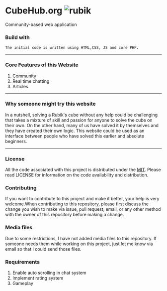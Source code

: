 # CubeHub.org    ![rubik](https://user-images.githubusercontent.com/28666533/42414467-76cf88f8-8253-11e8-8b77-ee3625efbd45.png)
Community-based web application

### Build with
```
The initial code is written using HTML,CSS, JS and core PHP.
```
-------


### Core Features of this Website
1. Community
2. Real time chatting
3. Articles

------

### Why someone might try this website

In a nutshell, solving a Rubik's cube without any help could be challenging that takes a mixture of skill and passion for anyone to solve the cube on their own. On the other hand, many of us have solved it by themselves and they have created their own logic. This website could be used as an interface between people who have solved this earlier and absolute beginners.

------
### License

All the code associated with this project is distributed under the [MIT](https://opensource.org/licenses/MIT). Please read LICENSE for information on the code availability and distribution.


### Contributing


If you want to contribute to this project and make it better, your help is very welcome.When contributing to this repository, please first discuss the change you wish to make via issue, pull request, email, or any other method with the owner of this repository before making a change.


### Media files

Due to some restrictions, I have not added media files to this repository. If someone needs them while working on this project, just let me know via email so that I could send those files.


### Requirements

1. Enable auto scrolling in chat system
2. Implement rating system
3. Gameplay
